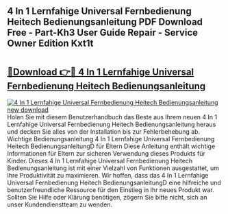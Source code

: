 ## 4 In 1 Lernfahige Universal Fernbedienung Heitech Bedienungsanleitung PDF Download Free - Part-Kh3 User Guide Repair - Service Owner Edition Kxt1t

# <h2><a href="http://df04rnw.blite.top/?on=4+In+1+Lernfahige+Universal+Fernbedienung+Heitech+Bedienungsanleitung">🔗Download 👉🔴 4 In 1 Lernfahige Universal Fernbedienung Heitech Bedienungsanleitung</a></h2>

[![4 In 1 Lernfahige Universal Fernbedienung Heitech Bedienungsanleitung new download](https://i.imgur.com/lujVjoI.png)](http://df04rnw.blite.top/?on=4+In+1+Lernfahige+Universal+Fernbedienung+Heitech+Bedienungsanleitung)
Holen Sie mit diesem Benutzerhandbuch das Beste aus Ihrem neuen 4 In 1 Lernfahige Universal Fernbedienung Heitech Bedienungsanleitung heraus und decken Sie alles von der Installation bis zur Fehlerbehebung ab. Wichtige Bedienungsanleitung 4 In 1 Lernfahige Universal Fernbedienung Heitech BedienungsanleitungD für Eltern Diese Anleitung enthält wichtige Informationen für Eltern zur sicheren Verwendung dieses Produkts für Kinder. Dieses 4 In 1 Lernfahige Universal Fernbedienung Heitech Bedienungsanleitung ist mit einer Vielzahl von Funktionen ausgestattet, um Ihre Produktivität zu maximieren. Wir hoffen, dass das 4 In 1 Lernfahige Universal Fernbedienung Heitech BedienungsanleitungD eine hilfreiche und benutzerfreundliche Ressource für den Einstieg in Ihr neues Produkt war. Sollten Sie Hilfe oder Klärung benötigen, zögern Sie bitte nicht, sich an unser Kundendienstteam zu wenden.
